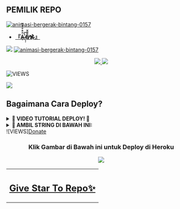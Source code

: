 ## PEMILIK REPO
<a href="https://www.gambaranimasi.org/cat-bintang-280.htm"><img src="https://www.gambaranimasi.org/data/media/280/animasi-bergerak-bintang-0157.gif" border="0" alt="animasi-bergerak-bintang-0157" /></a>
    <p align="center">
* **[『A̶̢͛̐͒͛̐̒̐̌ ̸̝͎̦́̔͠Β̸͌͂̑̆𖣘』](https://t.me/yangmutebabi)** 

[<img src="https://telegra.ph/file/1cdbbd432ccb206eb4c9b.jpg">](https://t.me/yangmutebabi)
<a href="https://www.gambaranimasi.org/cat-bintang-280.htm"><img src="https://www.gambaranimasi.org/data/media/280/animasi-bergerak-bintang-0157.gif" border="0" alt="animasi-bergerak-bintang-0157" /></a>
<p align="center">
 <a href="https://github.com/candragus/CokUBot/fork">
    <img src="https://img.shields.io/github/forks/candragus/CokUBot?label=Fork&style=social">
    
  </a>
  <a href="https://github.com/candragus/CokUBot">
    <img src="https://img.shields.io/github/stars/ramadhani892/RAM-UBOT?style=social">
  </a>
</p>  

![VIEWS](https://komarev.com/ghpvc/?username=ramadhani892)

<a href="https://t.me/ramubotspam"><img src="https://img.shields.io/badge/KODE%20PENILAIAN-A+-blue.svg?style=for-the-badge&logo=Factor."></a>

<table style="background-color:rgba(255, 255, 255, 0.03);"><tbody><tr><td> <h2><a href="https://github.com/candragus/CokUBot/stargazers">Give Star To Repo✨</a></tbody></tr></td></h2>


    
## Bagaimana Cara Deploy?

<details>
    <summary><b>🔧 VIDEO TUTORIAL DEPLOY! 🔧</summary></b>
<br>

[<img src="https://media.giphy.com/media/XD4BoRtenzE1eTIHzZ/giphy.gif">](https://t.me/yangmutebabi)
</details>

<details>
<summary><b>🔗 AMBIL STRING DI BAWAH INI:</summary></b>
<br>

[![RAM-UBOT-STRING](https://replit.com/badge/github/@ramadhani892/RAM-UBOT)](https://replit.com/@zulfhanmt/stringen#main.py)

</details>
![VIEWS]<a href="https://www.paypal.com/paypalme/zulfhanmt?country.x=ID&locale.x=id_ID" target="_blank">Donate</a>

<h3 align="center">Klik Gambar di Bawah ini untuk Deploy di Heroku</h3>
<p align="center"><a href="https://heroku.com/deploy?template=https://github.com/candragus/CokUBot"><img src="https://telegra.ph/file/1cdbbd432ccb206eb4c9b.jpg" target="_blank"</a></p>
